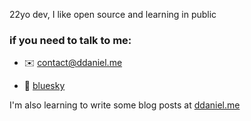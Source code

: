 22yo dev, I like open source and learning in public

### if you need to talk to me:

- ✉️ [contact@ddaniel.me](mailto:contact@ddaniel.me)

- 🐤 [bluesky](https://bsky.app/profile/ddaniel.me)

I'm also learning to write some blog posts at [ddaniel.me](https://ddaniel.me/blog)
